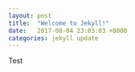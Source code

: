 ```yaml
---
layout: post
title:  "Welcome to Jekyll!"
date:   2017-08-04 23:03:03 +0000
categories: jekyll update
---
```


Test
